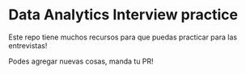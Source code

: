 # Data Analytics Interview practice

Este repo tiene muchos recursos para que puedas practicar para las entrevistas!

Podes agregar nuevas cosas, manda tu PR!
